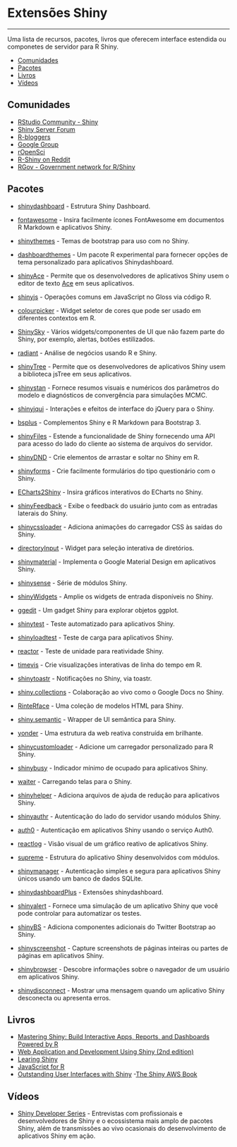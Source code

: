 # **Extensões Shiny**

---

Uma lista de recursos, pacotes, livros que oferecem interface estendida ou componetes de servidor para R Shiny. 

- [Comunidades](#comunidades)
- [Pacotes](#pacotes)
- [Livros](#livros)
- [Vídeos](#vídeos)



## **Comunidades**

- [RStudio Community - Shiny](https://community.rstudio.com/latest)
- [Shiny Server Forum](https://support.rstudio.com/hc/en-us/sections/204025308-Shiny-Server)
- [R-bloggers](https://www.r-bloggers.com/2020/05/powerful-package-for-machine-learning-hyperparameter-tuning-grid-random-search-shiny-app/)
- [Google Group](https://groups.google.com/g/shiny-discuss?pli=1)
- [rOpenSci](https://ropensci.org/)
- [R-Shiny on Reddit](https://www.reddit.com/r/rshiny/)
- [RGov - Government network for R/Shiny](https://rdotgov.wordpress.com/deploy-shiny/)


## **Pacotes**

- [shinydashboard](http://rstudio.github.io/shinydashboard/) - Estrutura Shiny Dashboard.

- [fontawesome](https://rstudio.github.io/fontawesome/) - Insira facilmente ícones FontAwesome em documentos R Markdown e aplicativos Shiny.

- [shinythemes](http://rstudio.github.io/shinythemes/) - Temas de bootstrap para uso com no Shiny.

- [dashboardthemes](https://nik01010.wordpress.com/) - Um pacote R experimental para fornecer opções de tema personalizado para aplicativos Shinydashboard.

- [shinyAce](http://trestletech.github.io/shinyAce/) - Permite que os desenvolvedores de aplicativos Shiny usem o editor de texto [Ace](https://ace.c9.io/#nav=about) em seus aplicativos.

- [shinyjs](https://deanattali.com/shinyjs/) - Operações comuns em JavaScript no Gloss via código R.

- [colourpicker](https://daattali.com/shiny/colourInput/) - Widget seletor de cores que pode ser usado em diferentes contextos em R.

- [ShinySky](https://github.com/AnalytixWare/ShinySky) - Vários widgets/componentes de UI que não fazem parte do Shiny, por exemplo, alertas, botões estilizados.

- [radiant](https://radiant-rstats.github.io/docs/) - Análise de negócios usando R e Shiny.

- [shinyTree](https://github.com/shinyTree/shinyTree) - Permite que os desenvolvedores de aplicativos Shiny usem a biblioteca jsTree em seus aplicativos.

- [shinystan](https://mc-stan.org/users/interfaces/shinystan.html) - Fornece resumos visuais e numéricos dos parâmetros do modelo e diagnósticos de convergência para simulações MCMC.

- [shinyjqui](https://yang-tang.github.io/shinyjqui/) - Interações e efeitos de interface do jQuery para o Shiny.

- [bsplus](http://ijlyttle.github.io/bsplus/) - Complementos Shiny e R Markdown para Bootstrap 3.

- [shinyFiles](https://github.com/thomasp85/shinyFiles) - Estende a funcionalidade de Shiny fornecendo uma API para acesso do lado do cliente ao sistema de arquivos do servidor.

- [shinyDND](https://github.com/ayayron/shinydnd) - Crie elementos de arrastar e soltar no Shiny em R.

- [shinyforms](https://github.com/daattali/shinyforms) -  Crie facilmente formulários do tipo questionário com o Shiny.

- [ECharts2Shiny](https://github.com/XD-DENG/ECharts2Shiny) - Insira gráficos interativos do ECharts no Shiny.

- [shinyFeedback](https://merlinoa.github.io/shinyFeedback/) - Exibe o feedback do usuário junto com as entradas laterais do Shiny.

- [shinycssloader](https://github.com/daattali/shinycssloaders) - Adiciona animações do carregador CSS às saídas do Shiny.

- [directoryInput](https://github.com/wleepang/shiny-directory-input) - Widget para seleção interativa de diretórios.

- [shinymaterial](https://ericrayanderson.github.io/shinymaterial/) - Implementa o Google Material Design em aplicativos Shiny.

- [shinysense](http://nickstrayer.me/shinysense/) - Série de módulos Shiny.

- [shinyWidgets](https://dreamrs.github.io/shinyWidgets/index.html) - Amplie os widgets de entrada disponíveis no Shiny.

- [ggedit](https://yonicd.github.io/ggedit/) - Um gadget Shiny para explorar objetos ggplot.

- [shinytest](https://rstudio.github.io/shinytest/) - Teste automatizado para aplicativos Shiny.

- [shinyloadtest](https://rstudio.github.io/shinyloadtest/) - Teste de carga para aplicativos Shiny.

- [reactor](https://yonicd.github.io/reactor/) - Teste de unidade para reatividade Shiny.

- [timevis](https://daattali.com/shiny/timevis-demo/) - Crie visualizações interativas de linha do tempo em R.

- [shinytoastr](https://github.com/MangoTheCat/shinytoastr) - Notificações no Shiny, via toastr.

- [shiny.collections](https://appsilon.github.io/shiny.collections/) - Colaboração ao vivo como o Google Docs no Shiny.

- [RinteRface](https://rinterface.com/) - Uma coleção de modelos HTML para Shiny.

- [shiny.semantic](https://appsilon.github.io/shiny.semantic/) - Wrapper de UI semântica para Shiny.

- [yonder](https://nteetor.github.io/yonder/) - Uma estrutura da web reativa construída em brilhante.

- [shinycustomloader](https://emitanaka.org/shinycustomloader/) - Adicione um carregador personalizado para R Shiny.

- [shinybusy](https://dreamrs.github.io/shinybusy/) - Indicador mínimo de ocupado para aplicativos Shiny.

- [waiter](https://waiter.john-coene.com/#/) - Carregando telas para o Shiny.

- [shinyhelper](https://github.com/cwthom/shinyhelper) - Adiciona arquivos de ajuda de redução para aplicativos Shiny.

- [shinyauthr](https://paul.rbind.io/shinyauthr/) - Autenticação do lado do servidor usando módulos Shiny.

- [auth0](https://curso-r.github.io/auth0/) - Autenticação em aplicativos Shiny usando o serviço Auth0.

- [reactlog](https://rstudio.github.io/reactlog/) - Visão visual de um gráfico reativo de aplicativos Shiny.

- [supreme](https://strboul.github.io/supreme/) - Estrutura do aplicativo Shiny desenvolvidos com módulos.

- [shinymanager](https://datastorm-open.github.io/shinymanager/) - Autenticação simples e segura para aplicativos Shiny únicos usando um banco de dados SQLite.

- [shinydashboardPlus](https://rinterface.github.io/shinydashboardPlus/) - Extensões shinydashboard.

- [shinyalert](https://github.com/daattali/shinyalert) - Fornece uma simulação de um aplicativo Shiny que você pode controlar para automatizar os testes.

- [shinyBS](https://ebailey78.github.io/shinyBS/) - Adiciona componentes adicionais do Twitter Bootstrap ao Shiny.

- [shinyscreenshot](https://github.com/daattali/shinyscreenshot) - Capture screenshots de páginas inteiras ou partes de páginas em aplicativos Shiny.

- [shinybrowser](https://github.com/daattali/shinybrowser) - Descobre informações sobre o navegador de um usuário em aplicativos Shiny.

- [shinydisconnect](https://github.com/daattali/shinydisconnect) - Mostrar uma mensagem quando um aplicativo Shiny desconecta ou apresenta erros.


## **Livros**

- [Mastering Shiny: Build Interactive Apps, Reports, and Dashboards Powered by R](https://mastering-shiny.org/index.html)
- [Web Application and Development Using Shiny (2nd edition)](https://www.amazon.com/Web-Application-Development-using-Shiny/dp/1782174346)
- [Learing Shiny](https://www.amazon.com/Learning-Shiny-Hernan-G-Resnizky/dp/1785280902)
- [JavaScript for R](https://book.javascript-for-r.com/)
- [Outstanding User Interfaces with Shiny](https://unleash-shiny.rinterface.com/)
-[The Shiny AWS Book](https://business-science.github.io/shiny-production-with-aws-book/index.html)


## **Vídeos**

- [Shiny Developer Series](https://shinydevseries.com/) -  Entrevistas com profissionais e desenvolvedores de Shiny e o ecossistema mais amplo de pacotes Shiny, além de transmissões ao vivo ocasionais do desenvolvimento de aplicativos Shiny em ação.
